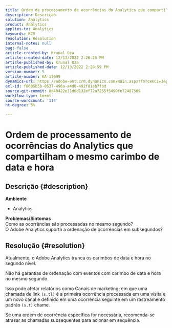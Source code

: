 ```yaml
---
title: Ordem de processamento de ocorrências do Analytics que compartilham o mesmo carimbo de data e hora
description: Descrição
solution: Analytics
product: Analytics
applies-to: Analytics
keywords: KCS
resolution: Resolution
internal-notes: null
bug: false
article-created-by: Krunal Oza
article-created-date: 12/13/2022 2:26:25 PM
article-published-by: Krunal Oza
article-published-date: 12/13/2022 2:28:59 PM
version-number: 5
article-number: KA-17999
dynamics-url: https://adobe-ent.crm.dynamics.com/main.aspx?forceUCI=1&pagetype=entityrecord&etn=knowledgearticle&id=c59aec1b-f27a-ed11-81ac-6045bd006b3d
exl-id: f6605b5b-8637-496a-a4d0-492f81eb7fbd
source-git-commit: 8d40422e31d6d132ef72a7255f5490fe72487505
workflow-type: tm+mt
source-wordcount: '114'
ht-degree: 5%

---
```


# Ordem de processamento de ocorrências do Analytics que compartilham o mesmo carimbo de data e hora

## Descrição {#description}

<b>Ambiente</b>
- Analytics



<b>Problemas/Sintomas</b><br>Como as ocorrências são processadas no mesmo segundo?<br>O Adobe Analytics suporta a ordenação de ocorrências em subsegundos?

## Resolução {#resolution}


Atualmente, o Adobe Analytics trunca os carimbos de data e hora no segundo nível.

Não há garantias de ordenação com eventos com carimbo de data e hora no mesmo segundo.

Isso pode afetar relatórios como Canais de marketing; em que uma chamada de link `(s.tl)` é a primeira ocorrência processada em uma visita e um novo canal é definido em uma ocorrência seguinte em um rastreamento padrão `(s.t)` chame.

Se uma ordem de ocorrência específica for necessária, recomenda-se atrasar as chamadas subsequentes para acionar em sequência.
